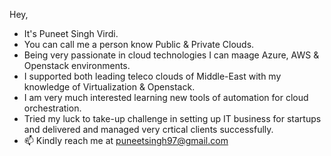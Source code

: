 Hey, 
- It's Puneet Singh Virdi.
- You can call me a person know Public & Private Clouds.
- Being very passionate in cloud technologies I can maage Azure, AWS & Openstack environments.
- I supported both leading teleco clouds of Middle-East with my knowledge of Virtualization & Openstack.
- I am very much interested learning new tools of automation for cloud orchestration. 
- Tried my luck to take-up challenge in setting up IT business for startups and delivered and managed very crtical clients successfully. 
- 📫 Kindly reach me at puneetsingh97@gmail.com

<!---
puneetsingh97/puneetsingh97 is a ✨ special ✨ repository because its `README.md` (this file) appears on your GitHub profile.
You can click the Preview link to take a look at your changes.
--->
